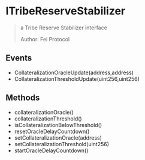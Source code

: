 # ITribeReserveStabilizer

> a Tribe Reserve Stabilizer interface
> 
> Author: Fei Protocol

## Events


 - CollateralizationOracleUpdate(address,address)
 - CollateralizationThresholdUpdate(uint256,uint256)

## Methods


 - collateralizationOracle()
 - collateralizationThreshold()
 - isCollateralizationBelowThreshold()
 - resetOracleDelayCountdown()
 - setCollateralizationOracle(address)
 - setCollateralizationThreshold(uint256)
 - startOracleDelayCountdown()
